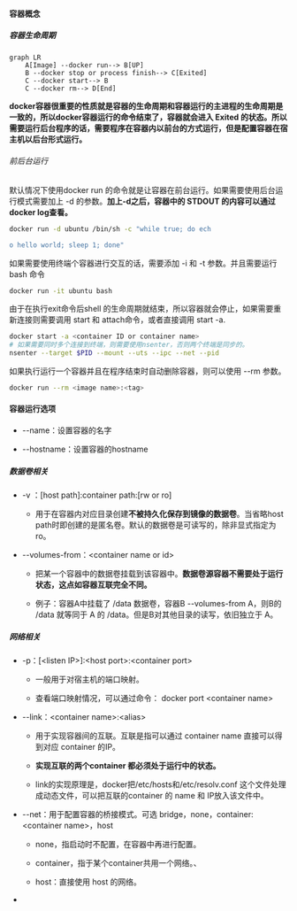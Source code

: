 #### 容器概念

##### 容器生命周期

```mermaid
graph LR
    A[Image] --docker run--> B[UP]
    B --docker stop or process finish--> C[Exited]
    C --docker start--> B
    C --docker rm--> D[End]
```

**docker容器很重要的性质就是容器的生命周期和容器运行的主进程的生命周期是一致的，所以docker容器运行的命令结束了，容器就会进入 Exited 的状态。所以需要运行后台程序的话，需要程序在容器内以前台的方式运行，但是配置容器在宿主机以后台形式运行。**

###### 前后台运行

默认情况下使用docker run 的命令就是让容器在前台运行。如果需要使用后台运行模式需要加上 -d 的参数。**加上-d之后，容器中的 STDOUT 的内容可以通过 docker log查看。**

```bash
docker run -d ubuntu /bin/sh -c "while true; do ech

o hello world; sleep 1; done"
```

如果需要使用终端个容器进行交互的话，需要添加 -i 和 -t 参数。并且需要运行 bash 命令

```bash
docker run -it ubuntu bash
```

由于在执行exit命令后shell 的生命周期就结束，所以容器就会停止，如果需要重新连接则需要调用 start 和 attach命令，或者直接调用 start -a.

```bash
docker start -a <container ID or container name>
# 如果需要同时多个连接到终端，则需要使用nsenter，否则两个终端是同步的。
nsenter --target $PID --mount --uts --ipc --net --pid
```

如果执行运行一个容器并且在程序结束时自动删除容器，则可以使用 --rm 参数。

```bash
docker run --rm <image name>:<tag> 
```

#### 容器运行选项

- --name：设置容器的名字

- --hostname：设置容器的hostname

##### 数据卷相关

- -v ：\[host path\]:container path:\[rw or ro\]
  
  - 用于在容器内对应目录创建**不被持久化保存到镜像的数据卷**。当省略host path时即创建的是匿名卷。默认的数据卷是可读写的，除非显式指定为 ro。

- --volumes-from：\<container name or id\>
  
  - 把某一个容器中的数据卷挂载到该容器中。**数据卷源容器不需要处于运行状态，这点如容器互联完全不同。**
  
  - 例子：容器A中挂载了 /data 数据卷，容器B --volumes-from A，则B的 /data 就等同于 A 的 /data。但是B对其他目录的读写，依旧独立于 A。

##### 网络相关

- -p：\[\<listen IP\>\]:\<host port\>:\<container port\>
  
  - 一般用于对宿主机的端口映射。
  
  - 查看端口映射情况，可以通过命令： docker port \<container name\>

- --link：\<container name\>:\<alias\> 
  
  - 用于实现容器间的互联。互联是指可以通过 container name 直接可以得到对应 container 的IP。
  
  - **实现互联的两个container 都必须处于运行中的状态。**
  
  - link的实现原理是，docker把/etc/hosts和/etc/resolv.conf 这个文件处理成动态文件，可以把互联的container 的 name 和 IP放入该文件中。

- --net：用于配置容器的桥接模式。可选 bridge，none，container:\<container name\>，host
  
  - none，指启动时不配置，在容器中再进行配置。
  
  - container，指于某个container共用一个网络。、
  
  - host：直接使用 host 的网络。

- 
